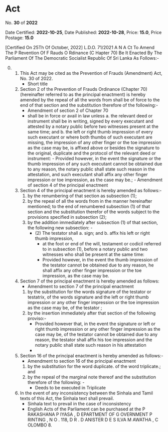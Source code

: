 # Act

No. **30** of **2022**

Date Certified: **2022-10-25**, Date Published: **2022-10-28**, Price: **15.0**, Price Postage: **15.0**

[Certified On 25Th Of October, 2022]
L.D.O. 71/2021
A N  A Ct   To   Amend   The  P Revention   Of  F Rauds  O Rdinance (C Hapter  70)
Be It Enacted By The Parliament Of The Democratic Socialist Republic Of Sri Lanka As Follows:-

0. 
    1. This Act may be cited as the Prevention of Frauds (Amendment) Act, No. 30 of 2022.
        - Short title
    2. Section 2 of the Prevention of Frauds Ordinance (Chapter 70) (hereinafter referred to as the principal enactment) is hereby amended by the repeal of all the words from shall be of force to the end of that section and the substitution therefore of the following:-
        - Amendment of section 2 of Chapter 70
        - shall be in force or avail in law unless 
            a. the relevant deed or instrument shall be in writing, signed by every executant and attested by a notary public before two witnesses present at the same time; and
            b. the left or right thumb impression of every such executant or  where both thumbs of such executant are missing, the impression of any other finger or the toe impression as the case may be, is affixed above or besides the signature to the original, duplicate and the protocol of the relevant deed or instrument:
                - Provided however, in the event the signature or the thumb impression of any such executant cannot be obtained due to any reason, the notary public shall state such reason in the attestation, and such executant shall affix any other finger impression or toe impression, as the case may be.;
                - Amendment of section 4 of the principal enactment
    3. Section 4 of the principal enactment is hereby amended as follows:-
        1. by the renumbering of that section as subsection (1);
        2. by the repeal of all the words from in the manner hereinafter mentioned; to the end of renumbered subsection (1) of that section and the substitution therefor of the words subject to the provisions specified in subsection (2);
        3. by the addition immediately after subsection (1) of that section, the following new subsection: -
            - (2) The testator shall 
            a. sign; and
            b. affix his left or right thumb impression,
                - at the foot or end of the will, testament or codicil referred to in subsection (1), before a notary public and two witnesses who shall be present at the same time:
                - Provided however, in the event the thumb impression of the testator cannot be obtained due to any reason, he shall affix any other finger impression or the toe impression, as the case may be.
    4. Section 7 of the principal enactment is hereby amended as follows:
        - Amendment to section 7 of the principal enactment
        1. by the substitution for the words signature of the testator or testatrix, of the words signature and the left or right thumb impression or any other finger impression or the toe impression as the case may be, of the testator ;
        2. by the insertion immediately after that section of the following proviso:-
            - Provided however that, in the event the signature or left or right thumb impression or any other finger impression as the case may be, of the testator  cannot be obtained due to any reason, the testator shall affix his toe impression and the notary public shall state such reason in his attestation
            - 
    5. Section 16 of the principal enactment is hereby amended as follows:-
        - Amendment to section 16 of the principal enactment
        1. by the substitution for the word duplicate. of the word triplicate.; and
        2. by the repeal of the marginal note thereof and the substitution therefore of the following: -
            - Deeds to be executed in Triplicate
    6. In the event of any inconsistency between the Sinhala and Tamil texts of this Act, the Sinhala text shall prevail.
        - Sinhala text to prevail in the case of inconsistency
        - English Acts of the Parliament can be purchased at the P RAKASHANA  P IYASA , D EPARTMENT   OF G OVERNMENT  P RINTING , N O . 118, D R . D ANISTER  D E  S ILVA  M AWATHA , C OLOMBO  8.